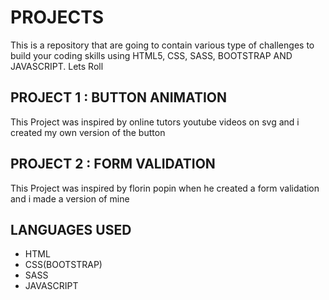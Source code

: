 <div>
    <h1>PROJECTS</h1>
    <p>This is a repository that are going to contain various type of challenges to build your coding skills using HTML5, CSS, SASS, BOOTSTRAP AND JAVASCRIPT. Lets Roll</p>
</div>

<div>
    <h2>PROJECT 1 : BUTTON ANIMATION</h2>
    <p>This Project was inspired by online tutors youtube videos on svg and i created my own version of the button</p>
</div>

<div>
    <h2>PROJECT 2 : FORM VALIDATION</h2>
    <p>This Project was inspired by florin popin when he created a form validation and i made a version of mine</p>
</div>

<div>
    <h2>LANGUAGES USED</h2>
    <ul>
        <li>HTML</li>
        <li>CSS(BOOTSTRAP)</li>
        <li>SASS</li>
        <li>JAVASCRIPT</li>
    </ul>
</div>